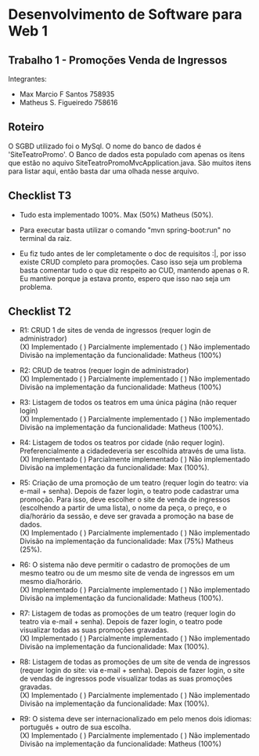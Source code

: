 # Desenvolvimento de Software para Web 1
## Trabalho 1 - Promoções Venda de Ingressos

Integrantes:
  - Max Marcio F Santos   758935
  - Matheus S. Figueiredo 758616

## Roteiro
O SGBD utilizado foi o MySql. O nome do banco de dados é 'SiteTeatroPromo'.
O Banco de dados esta populado com apenas os itens que estão no aquivo SiteTeatroPromoMvcApplication.java. São muitos itens para listar aqui, então basta dar uma olhada nesse arquivo.

## Checklist T3
- Tudo esta implementado 100%. Max (50%) Matheus (50%).
- Para executar basta utilizar o comando "mvn spring-boot:run" no terminal da raiz.  

- Eu fiz tudo antes de ler completamente o doc de requisitos :|, por isso existe CRUD completo para promoções. Caso isso seja um problema basta comentar tudo o que diz respeito ao CUD, mantendo apenas o R. Eu mantive porque ja estava pronto, espero que isso nao seja um problema.

## Checklist T2
- R1: CRUD 1 de sites de venda de ingressos (requer login de administrador)  
  (X) Implementado ( ) Parcialmente implementado ( ) Não implementado  
  Divisão na implementação da funcionalidade: Matheus (100%)

- R2: CRUD de teatros (requer login de administrador)  
  (X) Implementado ( ) Parcialmente implementado ( ) Não implementado  
  Divisão na implementação da funcionalidade: Matheus (100%)

- R3: Listagem de todos os teatros em uma única página (não requer login)  
  (X) Implementado ( ) Parcialmente implementado ( ) Não implementado  
  Divisão na implementação da funcionalidade: Matheus (100%).

- R4: Listagem de todos os teatros por cidade (não requer login). Preferencialmente a cidadedeveria ser escolhida através de uma lista. 
  (X) Implementado ( ) Parcialmente implementado ( ) Não implementado  
  Divisão na implementação da funcionalidade: Max (100%).

- R5: Criação de uma promoção de um teatro (requer login do teatro: via e-mail + senha). Depois de fazer login, o teatro pode cadastrar uma promoção. Para isso, deve escolher o site de venda de ingressos (escolhendo a partir de uma lista), o nome da peça, o preço, e o dia/horário da sessão, e deve ser gravada a promoção na base de dados.  
  (X) Implementado ( ) Parcialmente implementado ( ) Não implementado  
  Divisão na implementação da funcionalidade: Max (75%) Matheus (25%).

- R6: O sistema não deve permitir o cadastro de promoções de um mesmo teatro ou de um mesmo site de venda de ingressos em um mesmo dia/horário.  
  (X) Implementado ( ) Parcialmente implementado ( ) Não implementado  
  Divisão na implementação da funcionalidade: Matheus (100%).

- R7: Listagem de todas as promoções de um teatro (requer login do teatro via e-mail + senha). Depois de fazer login, o teatro pode visualizar todas as suas promoções gravadas.  
  (X) Implementado ( ) Parcialmente implementado ( ) Não implementado  
  Divisão na implementação da funcionalidade: Max (100%).

- R8: Listagem de todas as promoções de um site de venda de ingressos (requer login do site: via e-mail + senha). Depois de fazer login, o site de vendas de ingressos pode visualizar todas as suas promoções gravadas.  
  (X) Implementado ( ) Parcialmente implementado ( ) Não implementado  
  Divisão na implementação da funcionalidade: Max (100%).

- R9: O sistema deve ser internacionalizado em pelo menos dois idiomas: português + outro de sua escolha.  
  (X) Implementado ( ) Parcialmente implementado ( ) Não implementado  
  Divisão na implementação da funcionalidade: Matheus (100%)

  
